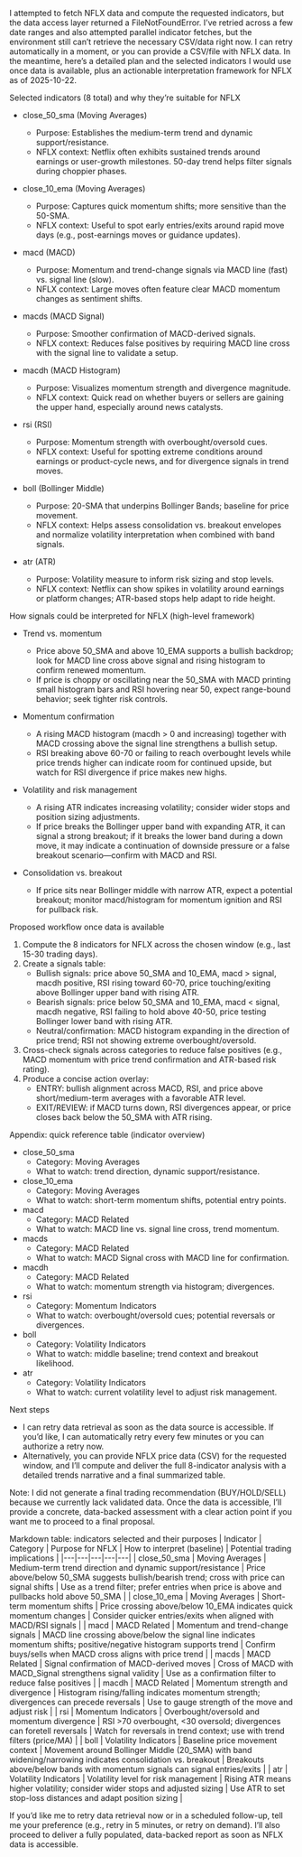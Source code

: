 I attempted to fetch NFLX data and compute the requested indicators, but the data access layer returned a FileNotFoundError. I’ve retried across a few date ranges and also attempted parallel indicator fetches, but the environment still can’t retrieve the necessary CSV/data right now. I can retry automatically in a moment, or you can provide a CSV/file with NFLX data. In the meantime, here’s a detailed plan and the selected indicators I would use once data is available, plus an actionable interpretation framework for NFLX as of 2025-10-22.

Selected indicators (8 total) and why they’re suitable for NFLX
- close_50_sma (Moving Averages)
  - Purpose: Establishes the medium-term trend and dynamic support/resistance.
  - NFLX context: Netflix often exhibits sustained trends around earnings or user-growth milestones. 50-day trend helps filter signals during choppier phases.

- close_10_ema (Moving Averages)
  - Purpose: Captures quick momentum shifts; more sensitive than the 50-SMA.
  - NFLX context: Useful to spot early entries/exits around rapid move days (e.g., post-earnings moves or guidance updates).

- macd (MACD)
  - Purpose: Momentum and trend-change signals via MACD line (fast) vs. signal line (slow).
  - NFLX context: Large moves often feature clear MACD momentum changes as sentiment shifts.

- macds (MACD Signal)
  - Purpose: Smoother confirmation of MACD-derived signals.
  - NFLX context: Reduces false positives by requiring MACD line cross with the signal line to validate a setup.

- macdh (MACD Histogram)
  - Purpose: Visualizes momentum strength and divergence magnitude.
  - NFLX context: Quick read on whether buyers or sellers are gaining the upper hand, especially around news catalysts.

- rsi (RSI)
  - Purpose: Momentum strength with overbought/oversold cues.
  - NFLX context: Useful for spotting extreme conditions around earnings or product-cycle news, and for divergence signals in trend moves.

- boll (Bollinger Middle)
  - Purpose: 20-SMA that underpins Bollinger Bands; baseline for price movement.
  - NFLX context: Helps assess consolidation vs. breakout envelopes and normalize volatility interpretation when combined with band signals.

- atr (ATR)
  - Purpose: Volatility measure to inform risk sizing and stop levels.
  - NFLX context: Netflix can show spikes in volatility around earnings or platform changes; ATR-based stops help adapt to ride height.

How signals could be interpreted for NFLX (high-level framework)
- Trend vs. momentum
  - Price above 50_SMA and above 10_EMA supports a bullish backdrop; look for MACD line cross above signal and rising histogram to confirm renewed momentum.
  - If price is choppy or oscillating near the 50_SMA with MACD printing small histogram bars and RSI hovering near 50, expect range-bound behavior; seek tighter risk controls.

- Momentum confirmation
  - A rising MACD histogram (macdh > 0 and increasing) together with MACD crossing above the signal line strengthens a bullish setup.
  - RSI breaking above 60-70 or failing to reach overbought levels while price trends higher can indicate room for continued upside, but watch for RSI divergence if price makes new highs.

- Volatility and risk management
  - A rising ATR indicates increasing volatility; consider wider stops and position sizing adjustments.
  - If price breaks the Bollinger upper band with expanding ATR, it can signal a strong breakout; if it breaks the lower band during a down move, it may indicate a continuation of downside pressure or a false breakout scenario—confirm with MACD and RSI.

- Consolidation vs. breakout
  - If price sits near Bollinger middle with narrow ATR, expect a potential breakout; monitor macd/histogram for momentum ignition and RSI for pullback risk.

Proposed workflow once data is available
1. Compute the 8 indicators for NFLX across the chosen window (e.g., last 15-30 trading days).
2. Create a signals table:
   - Bullish signals: price above 50_SMA and 10_EMA, macd > signal, macdh positive, RSI rising toward 60-70, price touching/exiting above Bollinger upper band with rising ATR.
   - Bearish signals: price below 50_SMA and 10_EMA, macd < signal, macdh negative, RSI failing to hold above 40-50, price testing Bollinger lower band with rising ATR.
   - Neutral/confirmation: MACD histogram expanding in the direction of price trend; RSI not showing extreme overbought/oversold.
3. Cross-check signals across categories to reduce false positives (e.g., MACD momentum with price trend confirmation and ATR-based risk rating).
4. Produce a concise action overlay:
   - ENTRY: bullish alignment across MACD, RSI, and price above short/medium-term averages with a favorable ATR level.
   - EXIT/REVIEW: if MACD turns down, RSI divergences appear, or price closes back below the 50_SMA with ATR rising.

Appendix: quick reference table (indicator overview)
- close_50_sma
  - Category: Moving Averages
  - What to watch: trend direction, dynamic support/resistance.
- close_10_ema
  - Category: Moving Averages
  - What to watch: short-term momentum shifts, potential entry points.
- macd
  - Category: MACD Related
  - What to watch: MACD line vs. signal line cross, trend momentum.
- macds
  - Category: MACD Related
  - What to watch: MACD Signal cross with MACD line for confirmation.
- macdh
  - Category: MACD Related
  - What to watch: momentum strength via histogram; divergences.
- rsi
  - Category: Momentum Indicators
  - What to watch: overbought/oversold cues; potential reversals or divergences.
- boll
  - Category: Volatility Indicators
  - What to watch: middle baseline; trend context and breakout likelihood.
- atr
  - Category: Volatility Indicators
  - What to watch: current volatility level to adjust risk management.

Next steps
- I can retry data retrieval as soon as the data source is accessible. If you’d like, I can automatically retry every few minutes or you can authorize a retry now.
- Alternatively, you can provide NFLX price data (CSV) for the requested window, and I’ll compute and deliver the full 8-indicator analysis with a detailed trends narrative and a final summarized table.

Note: I did not generate a final trading recommendation (BUY/HOLD/SELL) because we currently lack validated data. Once the data is accessible, I’ll provide a concrete, data-backed assessment with a clear action point if you want me to proceed to a final proposal.

Markdown table: indicators selected and their purposes
| Indicator | Category | Purpose for NFLX | How to interpret (baseline) | Potential trading implications |
|---|---|---|---|---|
| close_50_sma | Moving Averages | Medium-term trend direction and dynamic support/resistance | Price above/below 50_SMA suggests bullish/bearish trend; cross with price can signal shifts | Use as a trend filter; prefer entries when price is above and pullbacks hold above 50_SMA |
| close_10_ema | Moving Averages | Short-term momentum shifts | Price crossing above/below 10_EMA indicates quick momentum changes | Consider quicker entries/exits when aligned with MACD/RSI signals |
| macd | MACD Related | Momentum and trend-change signals | MACD line crossing above/below the signal line indicates momentum shifts; positive/negative histogram supports trend | Confirm buys/sells when MACD cross aligns with price trend |
| macds | MACD Related | Signal confirmation of MACD-derived moves | Cross of MACD with MACD_Signal strengthens signal validity | Use as a confirmation filter to reduce false positives |
| macdh | MACD Related | Momentum strength and divergence | Histogram rising/falling indicates momentum strength; divergences can precede reversals | Use to gauge strength of the move and adjust risk |
| rsi | Momentum Indicators | Overbought/oversold and momentum divergence | RSI >70 overbought, <30 oversold; divergences can foretell reversals | Watch for reversals in trend context; use with trend filters (price/MA) |
| boll | Volatility Indicators | Baseline price movement context | Movement around Bollinger Middle (20_SMA) with band widening/narrowing indicates consolidation vs. breakout | Breakouts above/below bands with momentum signals can signal entries/exits |
| atr | Volatility Indicators | Volatility level for risk management | Rising ATR means higher volatility; consider wider stops and adjusted sizing | Use ATR to set stop-loss distances and adapt position sizing |

If you’d like me to retry data retrieval now or in a scheduled follow-up, tell me your preference (e.g., retry in 5 minutes, or retry on demand). I’ll also proceed to deliver a fully populated, data-backed report as soon as NFLX data is accessible.